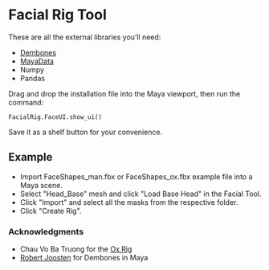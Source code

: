 # Facial Rig Tool
These are all the external libraries you’ll need:

- <a href="https://github.com/robertjoosten/maya-dem-bones"> Dembones </a>
- <a href="https://github.com/lucasposito/MayaData">MayaData</a>
- Numpy
- Pandas

Drag and drop the installation file into the Maya viewport, then run the command:

```
FacialRig.FaceUI.show_ui()
```

Save it as a shelf button for your convenience.

## Example
- Import FaceShapes_man.fbx or FaceShapes_ox.fbx example file into a Maya scene.
- Select "Head_Base" mesh and click "Load Base Head" in the Facial Tool.
- Click "Import" and select all the masks from the respective folder.
- Click "Create Rig".

### Acknowledgments
- Chau Vo Ba Truong for the <a href="https://truongcgartist.gumroad.com/l/oxrig?layout=profile">Ox Rig</a>
- <a href="https://github.com/robertjoosten">Robert Joosten</a> for Dembones in Maya

